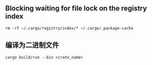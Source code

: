 ## Blocking waiting for file lock on the registry index

```
rm -rf ~/.cargo/registry/index/* ~/.cargo/.package-cache
```

## 编译为二进制文件

```
cargo build/run --bin <crate_name>
```
